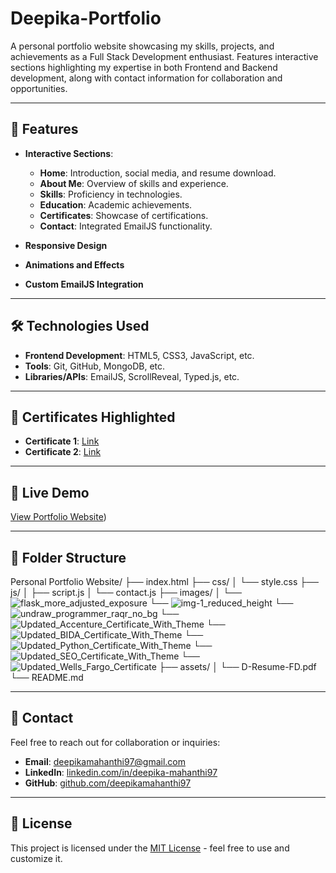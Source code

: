 # Deepika-Portfolio
A personal portfolio website showcasing my skills, projects, and achievements as a Full Stack Development enthusiast. Features interactive sections highlighting my expertise in both Frontend and Backend development, along with contact information for collaboration and opportunities.

---

## 🌟 Features
- **Interactive Sections**:
  - **Home**: Introduction, social media, and resume download.
  - **About Me**: Overview of skills and experience.
  - **Skills**: Proficiency in technologies.
  - **Education**: Academic achievements.
  - **Certificates**: Showcase of certifications.
  - **Contact**: Integrated EmailJS functionality.

- **Responsive Design**
- **Animations and Effects**
- **Custom EmailJS Integration**

---

## 🛠️ Technologies Used
- **Frontend Development**: HTML5, CSS3, JavaScript, etc.
- **Tools**: Git, GitHub, MongoDB, etc.
- **Libraries/APIs**: EmailJS, ScrollReveal, Typed.js, etc.

---

## 📜 Certificates Highlighted
- **Certificate 1**: [Link](#)
- **Certificate 2**: [Link](#)

---

## 🚀 Live Demo
[View Portfolio Website](https://deepikamahanthi97.github.io/Deepika-Portfolio/))

---

## 📂 Folder Structure
Personal Portfolio Website/
├── index.html
├── css/
│   └── style.css
├── js/
│   ├── script.js
│   └── contact.js
├── images/
│   └── ![flask_more_adjusted_exposure](https://github.com/user-attachments/assets/41c9be01-aeb4-441c-9edf-57ca39b14363)
    └── ![img-1_reduced_height](https://github.com/user-attachments/assets/d54e83b7-e70f-4885-885d-05d2f5ff3d12)
    └── ![undraw_programmer_raqr_no_bg](https://github.com/user-attachments/assets/7adb5b9f-c96a-4f10-aa97-f00b3705c216)
    └── ![Updated_Accenture_Certificate_With_Theme](https://github.com/user-attachments/assets/5a651cc3-0278-4992-9268-3c55bb36d366)
    └── ![Updated_BIDA_Certificate_With_Theme](https://github.com/user-attachments/assets/3c6b4c6b-f730-4e3d-91c7-af241fbcf76e)
    └── ![Updated_Python_Certificate_With_Theme](https://github.com/user-attachments/assets/9bb57608-c6ac-447b-9e06-a08a53922655)
    └── ![Updated_SEO_Certificate_With_Theme](https://github.com/user-attachments/assets/107b9185-f0a0-4d79-9016-99af161869c0)
    └── ![Updated_Wells_Fargo_Certificate](https://github.com/user-attachments/assets/5aed1eaa-f350-42a9-a03c-ce4089afff95)
├── assets/
│   └── D-Resume-FD.pdf
└── README.md
         

---

## 📩 Contact
Feel free to reach out for collaboration or inquiries:
- **Email**: [deepikamahanthi97@gmail.com](mailto:deepikamahanthi97@gmail.com)
- **LinkedIn**: [linkedin.com/in/deepika-mahanthi97](https://www.linkedin.com/in/deepika-mahanthi97-b1244b199/)
- **GitHub**: [github.com/deepikamahanthi97](https://github.com/deepikamahanthi97)

---

## 📄 License
This project is licensed under the [MIT License](LICENSE) - feel free to use and customize it.
